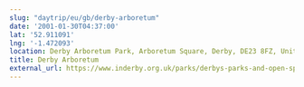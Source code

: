 ```yaml
---
slug: "daytrip/eu/gb/derby-arboretum"
date: '2001-01-30T04:37:00'
lat: '52.911091'
lng: '-1.472093'
location: Derby Arboretum Park, Arboretum Square, Derby, DE23 8FZ, United Kingdom
title: Derby Arboretum
external_url: https://www.inderby.org.uk/parks/derbys-parks-and-open-spaces/derby-arboretum/
---
```



